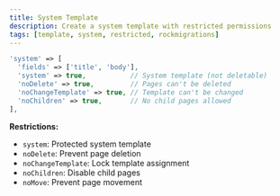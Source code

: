 ```yaml
---
title: System Template
description: Create a system template with restricted permissions
tags: [template, system, restricted, rockmigrations]
---
```


```php
'system' => [
  'fields' => ['title', 'body'],
  'system' => true,           // System template (not deletable)
  'noDelete' => true,         // Pages can't be deleted
  'noChangeTemplate' => true, // Template can't be changed
  'noChildren' => true,       // No child pages allowed
],
```

**Restrictions:**
- `system`: Protected system template
- `noDelete`: Prevent page deletion
- `noChangeTemplate`: Lock template assignment
- `noChildren`: Disable child pages
- `noMove`: Prevent page movement
